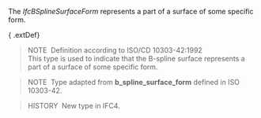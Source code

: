 ﻿The _IfcBSplineSurfaceForm_ represents a part of a surface of some specific form.

{ .extDef}
> NOTE&nbsp; Definition according to ISO/CD 10303-42:1992  
> This type is used to indicate that the B-spline surface represents a part of a surface of some specific form.

> NOTE&nbsp; Type adapted from **b_spline_surface_form** defined in ISO 10303-42.

> HISTORY&nbsp; New type in IFC4.